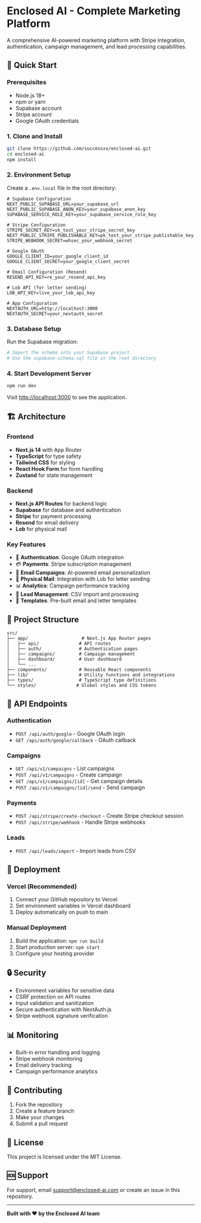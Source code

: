 # Enclosed AI - Complete Marketing Platform

A comprehensive AI-powered marketing platform with Stripe integration, authentication, campaign management, and lead processing capabilities.

## 🚀 Quick Start

### Prerequisites
- Node.js 18+ 
- npm or yarn
- Supabase account
- Stripe account
- Google OAuth credentials

### 1. Clone and Install
```bash
git clone https://github.com/successxx/enclosed-ai.git
cd enclosed-ai
npm install
```

### 2. Environment Setup
Create a `.env.local` file in the root directory:

```env
# Supabase Configuration
NEXT_PUBLIC_SUPABASE_URL=your_supabase_url
NEXT_PUBLIC_SUPABASE_ANON_KEY=your_supabase_anon_key
SUPABASE_SERVICE_ROLE_KEY=your_supabase_service_role_key

# Stripe Configuration
STRIPE_SECRET_KEY=sk_test_your_stripe_secret_key
NEXT_PUBLIC_STRIPE_PUBLISHABLE_KEY=pk_test_your_stripe_publishable_key
STRIPE_WEBHOOK_SECRET=whsec_your_webhook_secret

# Google OAuth
GOOGLE_CLIENT_ID=your_google_client_id
GOOGLE_CLIENT_SECRET=your_google_client_secret

# Email Configuration (Resend)
RESEND_API_KEY=re_your_resend_api_key

# Lob API (for letter sending)
LOB_API_KEY=live_your_lob_api_key

# App Configuration
NEXTAUTH_URL=http://localhost:3000
NEXTAUTH_SECRET=your_nextauth_secret
```

### 3. Database Setup
Run the Supabase migration:
```bash
# Import the schema into your Supabase project
# Use the supabase-schema.sql file in the root directory
```

### 4. Start Development Server
```bash
npm run dev
```

Visit [http://localhost:3000](http://localhost:3000) to see the application.

## 🏗️ Architecture

### Frontend
- **Next.js 14** with App Router
- **TypeScript** for type safety
- **Tailwind CSS** for styling
- **React Hook Form** for form handling
- **Zustand** for state management

### Backend
- **Next.js API Routes** for backend logic
- **Supabase** for database and authentication
- **Stripe** for payment processing
- **Resend** for email delivery
- **Lob** for physical mail

### Key Features
- 🔐 **Authentication**: Google OAuth integration
- 💳 **Payments**: Stripe subscription management
- 📧 **Email Campaigns**: AI-powered email personalization
- 📮 **Physical Mail**: Integration with Lob for letter sending
- 📊 **Analytics**: Campaign performance tracking
- 👥 **Lead Management**: CSV import and processing
- 🎨 **Templates**: Pre-built email and letter templates

## 📁 Project Structure

```
src/
├── app/                    # Next.js App Router pages
│   ├── api/               # API routes
│   ├── auth/              # Authentication pages
│   ├── campaigns/         # Campaign management
│   ├── dashboard/         # User dashboard
│   └── ...
├── components/            # Reusable React components
├── lib/                   # Utility functions and integrations
├── types/                 # TypeScript type definitions
└── styles/               # Global styles and CSS tokens
```

## 🔧 API Endpoints

### Authentication
- `POST /api/auth/google` - Google OAuth login
- `GET /api/auth/google/callback` - OAuth callback

### Campaigns
- `GET /api/v1/campaigns` - List campaigns
- `POST /api/v1/campaigns` - Create campaign
- `GET /api/v1/campaigns/[id]` - Get campaign details
- `POST /api/v1/campaigns/[id]/send` - Send campaign

### Payments
- `POST /api/stripe/create-checkout` - Create Stripe checkout session
- `POST /api/stripe/webhook` - Handle Stripe webhooks

### Leads
- `POST /api/leads/import` - Import leads from CSV

## 🚀 Deployment

### Vercel (Recommended)
1. Connect your GitHub repository to Vercel
2. Set environment variables in Vercel dashboard
3. Deploy automatically on push to main

### Manual Deployment
1. Build the application: `npm run build`
2. Start production server: `npm start`
3. Configure your hosting provider

## 🔒 Security

- Environment variables for sensitive data
- CSRF protection on API routes
- Input validation and sanitization
- Secure authentication with NextAuth.js
- Stripe webhook signature verification

## 📊 Monitoring

- Built-in error handling and logging
- Stripe webhook monitoring
- Email delivery tracking
- Campaign performance analytics

## 🤝 Contributing

1. Fork the repository
2. Create a feature branch
3. Make your changes
4. Submit a pull request

## 📄 License

This project is licensed under the MIT License.

## 🆘 Support

For support, email support@enclosed-ai.com or create an issue in this repository.

---

**Built with ❤️ by the Enclosed AI team**
